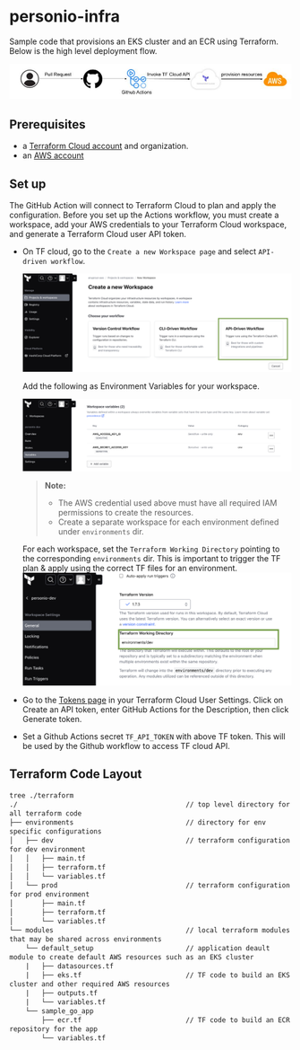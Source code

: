 # personio-infra

Sample code that provisions an EKS cluster and an ECR using Terraform. Below is the high level deployment flow.

![cicd.jpg](img/cicd.jpg)

## Prerequisites
- a [Terraform Cloud account](https://app.terraform.io/signup/account?utm_source=learn) and organization.
- an [AWS account](https://portal.aws.amazon.com/billing/signup?nc2=h_ct&src=default&redirect_url=https%3A%2F%2Faws.amazon.com%2Fregistration-confirmation#/start)

## Set up
The GitHub Action will connect to Terraform Cloud to plan and apply the configuration. Before you set up the Actions workflow, you must create a workspace, add your AWS credentials to your Terraform Cloud workspace, and generate a Terraform Cloud user API token.

- On TF cloud, go to the `Create a new Workspace page` and select `API-driven workflow`.

  ![new_wf.jpg](img/new_wf.jpg)

  Add the following as Environment Variables for your workspace.

  ![add_tf_var.jpg](img/add_tf_var.jpg)
  > **Note:**
  > - The AWS credential used above must have all required IAM permissions to create the resources.
  > - Create a separate workspace for each environment defined under `environments` dir.

  For each workspace, set the `Terraform Working Directory` pointing to the corresponding `environments` dir. This is important to trigger the TF plan & apply using the correct TF files for an environment. 
  ![tf_wrk_dir.jpg](img/tf_wrk_dir.jpg)
  
- Go to the [Tokens page](https://app.terraform.io/app/settings/tokens?utm_source=learn) in your Terraform Cloud User Settings. Click on Create an API token, enter GitHub Actions for the Description, then click Generate token.
- Set a Github Actions secret `TF_API_TOKEN` with above TF token. This will be used by the Github workflow to access TF cloud API.

## Terraform Code Layout
``` 
tree ./terraform 
./                                          // top level directory for all terraform code
├── environments                            // directory for env specific configurations
│   ├── dev                                 // terraform configuration for dev environment
│   │   ├── main.tf
│   │   ├── terraform.tf
│   │   └── variables.tf
│   └── prod                                // terraform configuration for prod environment
│       ├── main.tf
│       ├── terraform.tf
│       └── variables.tf
└── modules                                 // local terraform modules that may be shared across environments
    └── default_setup                       // application deault module to create default AWS resources such as an EKS cluster
    |   ├── datasources.tf                  
    |   ├── eks.tf                          // TF code to build an EKS cluster and other required AWS resources
    |   ├── outputs.tf               
    |   └── variables.tf
    └── sample_go_app
        ├── ecr.tf                          // TF code to build an ECR repository for the app                   
        └── variables.tf

   
```

